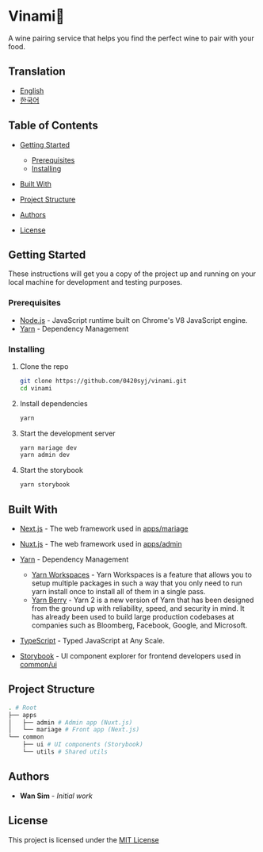 # Vinami🍷

A wine pairing service that helps you find the perfect wine to pair with your food.

## Translation

-   [English](README.md)
-   [한국어](README.KR.md)

## Table of Contents

-   [Getting Started](#getting-started)

    -   [Prerequisites](#prerequisites)
    -   [Installing](#installing)
        <!-- -   [Running the tests](#running-the-tests) -->
        <!-- -   [Deployment](#deployment) -->

-   [Built With](#built-with)
-   [Project Structure](#project-structure)
    <!-- -   [Contributing](#contributing) -->
    <!-- -   [Versioning](#versioning) -->
-   [Authors](#authors)
-   [License](#license)
<!-- -   [Acknowledgments](#acknowledgments) -->

## Getting Started

These instructions will get you a copy of the project up and running on your local machine for development and testing purposes.

### Prerequisites

-   [Node.js](https://nodejs.org/en/) - JavaScript runtime built on Chrome's V8 JavaScript engine.
-   [Yarn](https://yarnpkg.com/) - Dependency Management

### Installing

1.  Clone the repo

    ```bash
    git clone https://github.com/0420syj/vinami.git
    cd vinami
    ```

2.  Install dependencies

    ```bash
    yarn
    ```

3.  Start the development server

    ```bash
    yarn mariage dev
    yarn admin dev
    ```

4.  Start the storybook

    ```bash
    yarn storybook
    ```

## Built With

-   [Next.js](https://nextjs.org/) - The web framework used in [apps/mariage](apps/mariage)

-   [Nuxt.js](https://nuxtjs.org/) - The web framework used in [apps/admin](apps/admin)

-   [Yarn](https://yarnpkg.com/) - Dependency Management
    -   [Yarn Workspaces](https://yarnpkg.com/lang/en/docs/workspaces/) - Yarn Workspaces is a feature that allows you to setup multiple packages in such a way that you only need to run yarn install once to install all of them in a single pass.
    -   [Yarn Berry](https://yarnpkg.com/getting-started/qa#why-should-you-upgrade-to-yarn-modern) - Yarn 2 is a new version of Yarn that has been designed from the ground up with reliability, speed, and security in mind. It has already been used to build large production codebases at companies such as Bloomberg, Facebook, Google, and Microsoft.
-   [TypeScript](https://www.typescriptlang.org/) - Typed JavaScript at Any Scale.
-   [Storybook](https://storybook.js.org/) - UI component explorer for frontend developers used in [common/ui](common/ui)

## Project Structure

```bash
. # Root
├── apps
│   ├── admin # Admin app (Nuxt.js)
│   └── mariage # Front app (Next.js)
└── common
    ├── ui # UI components (Storybook)
    └── utils # Shared utils
```

## Authors

-   **Wan Sim** - _Initial work_

## License

This project is licensed under the [MIT License](LICENSE)
